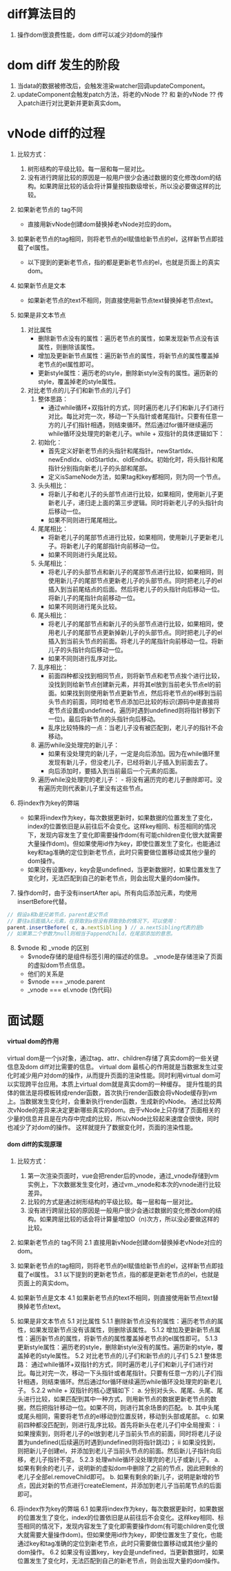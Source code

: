 # diff算法目的
1. 操作dom很浪费性能，dom diff可以减少对dom的操作

# dom diff 发生的阶段
1. 当data的数据被修改后，会触发渲染watcher回调updateComponent。
2. updateComponent会触发patch方法，将老的vNode ?? 和 新的vNode ?? 传入patch进行对比更新并更新真实dom。

# vNode diff的过程
1. 比较方式：
   1. 树形结构的平级比较。每一层和每一层对比。
   2. 没有进行跨层比较的原因是一般用户很少会通过数据的变化修改dom的结构。如果跨层比较的话会将计算量按指数级增长，所以没必要做这样的比较。

2. 如果新老节点的 tag不同
    - 直接用新vNode创建dom替换掉老vNode对应的dom。

3. 如果新老节点的tag相同，则将老节点的el赋值给新节点的el，这样新节点即挂载了el属性。
   - 以下提到的更新老节点，指的都是更新老节点的el，也就是页面上的真实dom。

4. 如果新节点是文本
    - 如果新老节点的text不相同，则直接使用新节点text替换掉老节点text。

5. 如果是非文本节点
    1. 对比属性
        - 删除新节点没有的属性：遍历老节点的属性，如果发现新节点没有该属性，则删除该属性。
        - 增加及更新新节点属性：遍历新节点的属性，将新节点的属性覆盖掉老节点的el属性即可。
        - 更新style属性：遍历老的style，删除新style没有的属性。遍历新的style，覆盖掉老的style属性。
    2. 对比老节点的儿子们和新节点的儿子们
        1. 整体思路：
           - 通过while循环+双指针的方式，同时遍历老儿子们和新儿子们进行对比。每比对完一次，移动一下头指针或者尾指针。只要有任意一方的儿子们指针相遇，则结束循环。然后通过for循环继续遍历while循环没处理完的新老儿子。while + 双指针的具体逻辑如下：
        2. 初始化：
           - 首先定义好新老节点的头指针和尾指针。newStartIdx、newEndIdx、oldStartIdx、oldEndIdx。初始化时，将头指针和尾指针分别指向新老儿子的头部和尾部。
           - 定义isSameNode方法，如果tag和key都相同，则为同一个节点。
        3. 头头相比：
           - 将新儿子和老儿子的头部节点进行比较，如果相同，使用新儿子更新老儿子，递归走上面的第三步逻辑。同时将新老儿子的头指针向后移动一位。
           - 如果不同则进行尾尾相比。
        4. 尾尾相比：
           - 将新老儿子的尾部节点进行比较，如果相同，使用新儿子更新老儿子。将新老儿子的尾部指针向前移动一位。
           - 如果不同则进行头尾比较。
        5. 头尾相比：
           - 将老儿子的头部节点和新儿子的尾部节点进行比较，如果相同，则使用新儿子的尾部节点更新老儿子的头部节点。同时把老儿子的el插入到当前尾结点的后面。然后将老儿子的头指针向后移动一位。将新儿子的尾指针向前移动一位。
           - 如果不同则进行尾头比较。
        6. 尾头相比：
           - 将老儿子的尾部节点和新儿子的头部节点进行比较，如果相同，使用老儿子的尾部节点更新掉新儿子的头部节点。同时把老儿子的el插入到当前头节点的前面。将老儿子的尾指针向前移动一位。将新儿子的头指针向后移动一位。
           - 如果不同则进行乱序对比。
        7. 乱序相比：
           - 前面四种都没找到相同节点，则将新节点和老节点挨个进行比较，没找到则给新节点创建新元素，并将其el放到当前老头节点el的前面。如果找到则使用新节点更新节点，然后将老节点的el移到当前头节点的前面，同时给老节点添加已比较的标识(源码中是直接将老节点设置成undefined，遍历时遇到undefined则将指针移到下一位)。最后将新节点的头指针向后移动。
           - 乱序比较特殊的一点：当老儿子没有被匹配到，老儿子的指针不会移动。
        8. 遍历while没处理完的新儿子：
           - 如果有没处理完的新儿子，一定是向后添加。因为在while循环里发现有新儿子，但没老儿子，已经将新儿子插入到前面去了。
           - 向后添加时，要插入到当前最后一个元素的后面。
        9.  遍历while没处理完的老儿子：
           - 将没有遍历完的老儿子删除即可。没有遍历完则代表新儿子里没有这些节点。
6. 将index作为key的弊端
    - 如果将index作为key，每次数据更新时，如果数据的位置发生了变化，index的位置依旧是从前往后不会变化。这样key相同、标签相同的情况下，发现内容发生了变化即需要操作dom(有可能children变化很大就需要大量操作dom)。但如果使用id作为key，即使位置发生了变化，也能通过key和tag准确的定位到新老节点，此时只需要做位置移动或其他少量的dom操作。
    - 如果没有设置key，key会是undefined，当更新数据时，如果位置发生了变化时，无法匹配到自己的新老节点，则会出现大量的dom操作。
7. 操作dom时，由于没有insertAfter api。所有向后添加元素，均使用insertBefore代替。
``` js
// 假设a和b是兄弟节点，parent是父节点
// 要往a后面插入c元素，在获取到a但没有获取到b的情况下，可以使用：
parent.insertBefore( c, a.nextSibling ) // a.nextSibling代表的是b
// 如果第二个参数为null则相当于appendChild，在尾部添加的意思。
```
8. $vnode 和 _vnode  的区别 
   - $vnode存储的是组件标签引用的描述的信息。  _vnode是存储渲染了页面的虚拟dom节点信息。
   - 他们的关系是  
   - $vnode === _vnode.parent 
   - _vnode === el.vnode (伪代码)

# 面试题
#### virtual dom的作用
   virtual dom是一个js对象，通过tag、attr、children存储了真实dom的一些关键信息及dom diff对比需要的信息。
   virtual dom 最核心的作用就是当数据发生过变化时减少用户对dom的操作，从而提升页面的渲染性能。同时利用virtual dom可以实现跨平台应用。本质上virtual dom就是真实dom的一种缓存。
   提升性能的具体的做法是将模板转成render函数，首次执行render函数会将vNode缓存到vm上。当数据发生变化时，会重新执行render函数，生成新的vNode。
   通过比较两次vNode的差异来决定更新哪些真实的dom。由于vNode上只存储了页面相关的少量的信息并且是在内存中完成的比较，所以vNode比较起来速度会很快，同时也减少了对dom的操作。
   这样就提升了数据变化时，页面的渲染性能。

#### dom diff的实现原理
1. 比较方式：
   1. 第一次渲染页面时，vue会把render后的vnode，通过_vnode存储到vm实例上，下次数据发生变化时，通过vm._vnode和本次的vnode进行比较差异。
   2. 比较的方式是通过树形结构的平级比较。每一层和每一层对比。
   3. 没有进行跨层比较的原因是一般用户很少会通过数据的变化修改dom的结构。如果跨层比较的话会将计算量增加O（n)次方，所以没必要做这样的比较。

2. 如果新老节点的 tag不同
    2.1 直接用新vNode创建dom替换掉老vNode对应的dom。

3. 如果新老节点的tag相同，则将老节点的el赋值给新节点的el，这样新节点即挂载了el属性。
   3.1 以下提到的更新老节点，指的都是更新老节点的el，也就是页面上的真实dom。

4. 如果新节点是文本
    4.1 如果新老节点的text不相同，则直接使用新节点text替换掉老节点text。

5. 如果是非文本节点
    5.1 对比属性
        5.1.1 删除新节点没有的属性：遍历老节点的属性，如果发现新节点没有该属性，则删除该属性。
        5.1.2 增加及更新新节点属性：遍历新节点的属性，将新节点的属性覆盖掉老节点的el属性即可。
        5.1.3 更新style属性：遍历老的style，删除新style没有的属性。遍历新的style，覆盖掉老的style属性。
    5.2 对比老节点的儿子们和新节点的儿子们
        5.2.1 整体思路：
            通过while循环+双指针的方式，同时遍历老儿子们和新儿子们进行对比。每比对完一次，移动一下头指针或者尾指针。只要有任意一方的儿子们指针相遇，则结束循环。然后通过for循环继续遍历while循环没处理完的新老儿子。
        5.2.2 while + 双指针的核心逻辑如下：
           a. 分别对头头、尾尾、头尾、尾头进行比较，如果匹配到其中一种方式，则用新节点的数据更新老节点的数据，然后把指针移动一位。如果不同，则进行其余场景的匹配。
           b. 其中头尾或尾头相同，需要将老节点的el移动到位置反转，移动到头部或尾部。
           c. 如果前四种都没匹配到，则进行乱序比较。首先将新头在老儿子们中全局搜索：
             i 如果搜索到，则将老儿子的el放到老儿子当前头节点的前面，同时将老儿子设置为undefined(后续遍历时遇到undefined则将指针跳过)；
             ii 如果没找到，则把新儿子创建el，并添加到老儿子当前头节点的前面。然后新儿子指针向后移，老儿子指针不变。
        5.2.3 处理while循环没处理完的老儿子或新儿子。
           a. 如果有剩余的老儿子，说明新的虚拟dom中删除了之前的节点，因此把剩余的老儿子全部el.removeChild即可。
           b. 如果有剩余的新儿子，说明是新增的节点，因此对新的节点进行createElement，并添加到老儿子当前尾节点的后面即可。
           
6. 将index作为key的弊端
    6.1 如果将index作为key，每次数据更新时，如果数据的位置发生了变化，index的位置依旧是从前往后不会变化。这样key相同、标签相同的情况下，发现内容发生了变化即需要操作dom(有可能children变化很大就需要大量操作dom)。但如果使用id作为key，即使位置发生了变化，也能通过key和tag准确的定位到新老节点，此时只需要做位置移动或其他少量的dom操作。
    6.2 如果没有设置key，key会是undefined，当更新数据时，如果位置发生了变化时，无法匹配到自己的新老节点，则会出现大量的dom操作。